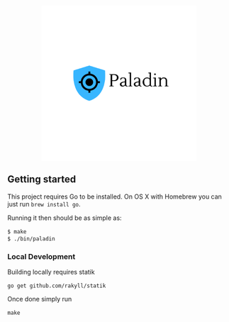 <p align="center"> 
  <img src="images/logo.png" width="350" title="paladin" align="center">
</p>


## Getting started

This project requires Go to be installed. On OS X with Homebrew you can just run `brew install go`.

Running it then should be as simple as:

```console
$ make
$ ./bin/paladin
```

### Local Development

Building locally requires statik 

```console
go get github.com/rakyll/statik
```

Once done simply run 

```console
make
```